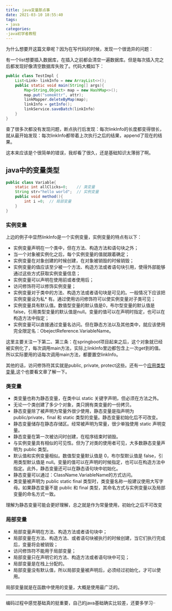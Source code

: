 ```yaml
---
title: java变量那点事
date: 2021-03-10 18:55:40
tags:
- java
categories:
-java初学者教程
---
```


为什么想要开这篇文章呢？因为在写代码的时候，发现一个很诡异的问题：

有一个list想要插入数据库，在插入之前都会清空一遍数据库。但是每次插入完之后都发现好像清空数据库失败了。代码大概如下：

<!--more-->

````java
public class TestImpl {
    List<Link> linkInfo = new ArrayList<>();
    public static void main(String[] args){
        Map<String,Object> map = new HashMap<>();
        map.put("someAttr", attr);
        linkMapper.deleteByMap(map);
        linkInfo = getInfo();
        linkService.saveBatch(linkInfo)
    }
}
````

查了很多次都没有发现问题，断点执行后发现：每次linkInfo的长度都变得很长，就从最开始发现：每次linkInfo都带着上次执行之后的结果，append了现在的结果。

这本来应该是个很简单的错误，我却看了很久，还是基础知识太薄弱了啊。

## java中的变量类型

````java
public class Variable{
    static int allClicks=0;    // 类变量
    String str="hello world";  // 实例变量
    public void method(){
        int i =0;  // 局部变量
    }
}
````

### 实例变量

上边的例子中显然linkInfo是一个实例变量，实例变量的特点有以下：

* 实例变量声明在一个类中，但在方法、构造方法和语句块之外；
* 当一个对象被实例化之后，每个实例变量的值就跟着确定；
* 实例变量在对象创建的时候创建，在对象被销毁的时候销毁；
* 实例变量的值应该至少被一个方法、构造方法或者语句块引用，使得外部能够通过这些方式获取实例变量信息；
* 实例变量可以声明在使用前或者使用后；
* 访问修饰符可以修饰实例变量；
* 实例变量对于类中的方法、构造方法或者语句块是可见的。一般情况下应该把实例变量设为私* 有。通过使用访问修饰符可以使实例变量对子类可见；
* 实例变量具有默认值。数值型变量的默认值是0，布尔型变量的默认值是false，引用类型变量的默认值是null。变量的值可以在声明时指定，也可以在构造方法中指定；
* 实例变量可以直接通过变量名访问。但在静态方法以及其他类中，就应该使用完全限定名：ObejectReference.VariableName。


这里主要关注一下第二、第三条：在springboot项目起来之后，这个对象就已经被实例化了，每次调用main方法，实际上linkInfo里边都包含上一次get到的值。所以实际要用的话每次调用main方法，都要置空linkInfo。

其他的话，访问修饰符其实就是public, private, protect这些。还有一个[应用类型变量](https://www.cnblogs.com/ChrisMurphy/p/4825906.html),这个也要看文章了解一下。


### 类变量

* 类变量也称为静态变量，在类中以 static 关键字声明，但必须在方法之外。
* 无论一个类创建了多少个对象，类只拥有类变量的一份拷贝。
* 静态变量除了被声明为常量外很少使用，静态变量是指声明为 public/private，final 和 static 类型的变量。静态变量初始化后不可改变。
* 静态变量储存在静态存储区。经常被声明为常量，很少单独使用 static 声明变量。
* 静态变量在第一次被访问时创建，在程序结束时销毁。
* 与实例变量具有相似的可见性。但为了对类的使用者可见，大多数静态变量声明为 public 类型。
* 默认值和实例变量相似。数值型变量默认值是 0，布尔型默认值是 false，引用类型默认值是 null。变量的值可以在声明的时候指定，也可以在构造方法中指定。此外，静态变量还可以在静态语句块中初始化。
* 静态变量可以通过：ClassName.VariableName的方式访问。
* 类变量被声明为 public static final 类型时，类变量名称一般建议使用大写字母。如果静态变量不是 public 和 final 类型，其命名方式与实例变量以及局部变量的命名方式一致。

理解为静态变量可能会更好理解，总之就是作为常量使用，初始化之后不可改变

### 局部变量

* 局部变量声明在方法、构造方法或者语句块中；
* 局部变量在方法、构造方法、或者语句块被执行的时候创建，当它们执行完成后，变量将会被销毁；
* 访问修饰符不能用于局部变量；
* 局部变量只在声明它的方法、构造方法或者语句块中可见；
* 局部变量是在栈上分配的。
* 局部变量没有默认值，所以局部变量被声明后，必须经过初始化，才可以使用。

局部变量就是在函数中使用的变量，大概是使用最广泛的。

-----

编码过程中感觉基础真的挺重要，自己的java基础确实比较差，还要多学习··